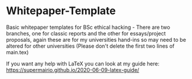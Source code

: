 # Whitepaper-Template
Basic whitepaper templates for BSc ethical hacking - There are two branches, one for classic reports and the other for essays/project proposals, again these are for my universities hand-ins so may need to be altered for other universities
(Please don't delete the first two lines of main.tex)

If you want any help with LaTeX you can look at my guide here: https://supermairio.github.io/2020-06-09-latex-guide/
